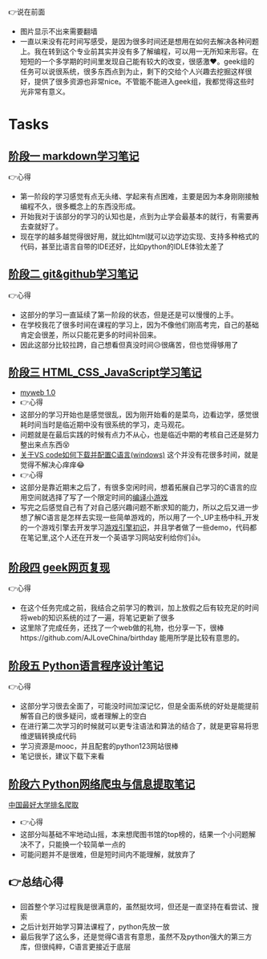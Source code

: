  :point_right:说在前面
 - 图片显示不出来需要翻墙
 - 一直以来没有花时间写感受，是因为很多时间还是想用在如何去解决各种问题上。我在转到这个专业前其实并没有多了解编程，可以用一无所知来形容。在短短的一个多学期的时间里发现自己能有较大的改变，很感激:heart:。geek组的任务可以说很系统，很多东西点到为止，剩下的交给个人兴趣去挖掘这样很好，提供了很多资源也非常nice。不管能不能进入geek组，我都觉得这些时光非常有意义。

# Tasks
## [阶段一 markdown学习笔记](https://github.com/Bsheepcoder/Tasks/blob/main/%E7%AC%94%E8%AE%B0/1.markdown%E7%AC%94%E8%AE%B0.md)
:point_right:心得
- 第一阶段的学习感觉有点无头绪、学起来有点困难，主要是因为本身刚刚接触编程不久，很多概念上的东西没形成。
- 开始我对于该部分的学习的认知也是，点到为止学会最基本的就行，有需要再去查就好了。
- 现在学的越多越觉得很好用，就比如html就可以边学边实现、支持多种格式的代码，甚至比语言自带的IDE还好，比如python的IDLE体验太差了

## [阶段二 git&github学习笔记](https://github.com/Bsheepcoder/Tasks/blob/main/%E7%AC%94%E8%AE%B0/2.git%26github%E7%AC%94%E8%AE%B0.md)
:point_right:心得
- 这部分的学习一直延续了第一阶段的状态，但是还是可以慢慢的上手。
- 在学校我花了很多时间在课程的学习上，因为不像他们刚高考完，自己的基础肯定会很差，所以只能花更多的时间补回来。
- 因此这部分比较拉跨，自己想看但真没时间:disappointed_relieved:很痛苦，但也觉得够用了
## [阶段三 HTML_CSS_JavaScript学习笔记](https://github.com/Bsheepcoder/Tasks/blob/main/%E7%AC%94%E8%AE%B0/3.HTML_CSS_JavaScript%E7%AC%94%E8%AE%B0.md) 
- [myweb 1.0](https://github.com/Bsheepcoder/Tasks/blob/master/%E4%BB%A3%E7%A0%81/html_css_javascript/%E6%88%91%E7%9A%84web%201.0.html)
- :point_right:心得
- 这部分的学习开始也是感觉很乱，因为刚开始看的是菜鸟，边看边学，感觉很耗时间当时是临近期中没有很系统的学习，走马观花。
- 问题就是在最后实践的时候有点力不从心，也是临近中期的考核自己还是努力整出来点东西:dizzy_face:
- [关于VS code如何下载并配置C语言(windows)](https://github.com/Bsheepcoder/Tasks/blob/main/%E5%85%B6%E4%BB%96/%E5%85%B3%E4%BA%8EVS%20code%E5%A6%82%E4%BD%95%E4%B8%8B%E8%BD%BD%E5%B9%B6%E9%85%8D%E7%BD%AEC%E8%AF%AD%E8%A8%80%EF%BC%88windows%EF%BC%89.md) 这个并没有花很多时间，就是觉得不解决心痒痒:joy:
- :point_right:心得
- 这部分是靠近期末之后了，有很多空闲时间，想着拓展自己学习的C语言的应用空间就选择了写了一个限定时间的[编译小游戏](https://github.com/Bsheepcoder/Tasks/blob/main/%E4%BB%A3%E7%A0%81/my_case/C/CountGame.c)
- 写完之后感觉自己有了对自己感兴趣问题不断求知的能力，所以之后又进一步想了解C语言是怎样去实现一些简单游戏的，所以用了一个_UP主杨中科_开发的一个游戏引擎去开发学习[游戏引擎初识](https://github.com/Bsheepcoder/Tasks/blob/main/%E5%85%B6%E4%BB%96/%E6%B8%B8%E6%88%8F%E5%BC%95%E6%93%8E%E5%88%9D%E8%AF%86---YZKgame.md)，并且学者做了一些demo，代码都在笔记里,这个人还在开发一个英语学习网站安利给你们:+1:。
## [阶段四 geek网页复现](https://bsheepcoder.github.io/)
:point_right:心得
- 在这个任务完成之前，我结合之前学习的教训，加上放假之后有较充足的时间将web的知识系统的过了一遍，将笔记更新了很多
- 这里除了完成任务，还找了一个web做的礼物，也分享一下，很棒https://github.com/AJLoveChina/birthday 能用所学是比较有意思的。
## [阶段五 Python语言程序设计笔记](https://github.com/Bsheepcoder/Tasks/blob/main/%E7%AC%94%E8%AE%B0/4.Python%E8%AF%AD%E8%A8%80%E7%A8%8B%E5%BA%8F%E8%AE%BE%E8%AE%A1%E7%AC%94%E8%AE%B0.md) 
:point_right:心得
- 这部分学习很去全面了，可能没时间加深记忆，但是全面系统的好处是能提前解答自己的很多疑问，或者理解上的空白
- 在进行第二次学习的时候就可以更专注语法和算法的结合了，就是更容易将思维逻辑转换成代码
- 学习资源是mooc，并且配套的python123网站很棒
- 笔记很长，建议下载下来看
## [阶段六 Python网络爬虫与信息提取笔记](https://github.com/Bsheepcoder/Tasks/blob/main/%E7%AC%94%E8%AE%B0/5.Python%E7%BD%91%E7%BB%9C%E7%88%AC%E8%99%AB%E4%B8%8E%E4%BF%A1%E6%81%AF%E6%8F%90%E5%8F%96%E7%AC%94%E8%AE%B0.md) 
[中国最好大学排名爬取](https://github.com/Bsheepcoder/Tasks/blob/main/%E4%BB%A3%E7%A0%81/python/spider.py)
- :point_right:心得
- 这部分叫基础不牢地动山摇，本来想爬图书馆的top榜的，结果一个小问题解决不了，只能换一个较简单一点的
- 可能问题并不是很难，但是短时间内不能理解，就放弃了

## :point_right:总结心得
- 回首整个学习过程我是很满意的，虽然挺坎坷，但还是一直坚持在看尝试、搜索
- 之后计划开始学习算法课程了，python先放一放
- 最后我学了这么多，还是觉得C语言有意思，虽然不及python强大的第三方库，但很纯粹，C语言更接近于底层
